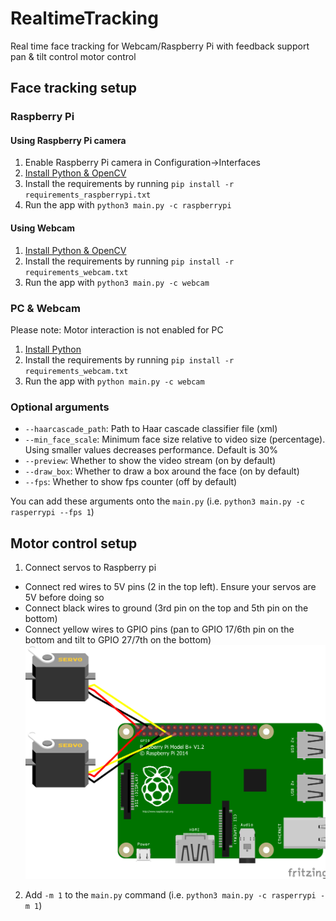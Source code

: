 # RealtimeTracking

Real time face tracking for Webcam/Raspberry Pi with feedback support pan & tilt control motor control

## Face tracking setup

### Raspberry Pi

#### Using Raspberry Pi camera
1. Enable Raspberry Pi camera in Configuration->Interfaces
2. [Install Python & OpenCV](https://www.pyimagesearch.com/2019/09/16/install-opencv-4-on-raspberry-pi-4-and-raspbian-buster/) 
3. Install the requirements by running `pip install -r requirements_raspberrypi.txt`
4. Run the app with `python3 main.py -c raspberrypi`

#### Using Webcam
1. [Install Python & OpenCV](https://www.pyimagesearch.com/2019/09/16/install-opencv-4-on-raspberry-pi-4-and-raspbian-buster/) 
3. Install the requirements by running `pip install -r requirements_webcam.txt`
4. Run the app with `python3 main.py -c webcam`

### PC & Webcam
Please note: Motor interaction is not enabled for PC
1. [Install Python](https://www.python.org/downloads/)
2. Install the requirements by running `pip install -r requirements_webcam.txt`
3. Run the app with `python main.py -c webcam`

### Optional arguments
- `--haarcascade_path`: Path to Haar cascade classifier file (xml)
- `--min_face_scale`: Minimum face size relative to video size (percentage). Using smaller values decreases performance. Default is 30%
- `--preview`: Whether to show the video stream (on by default)
- `--draw_box`: Whether to draw a box around the face (on by default)
- `--fps`: Whether to show fps counter (off by default)

You can add these arguments onto the `main.py` (i.e. `python3 main.py -c rasperrypi --fps 1`)

## Motor control setup
1. Connect servos to Raspberry pi
- Connect red wires to 5V pins (2 in the top left). Ensure your servos are 5V before doing so
- Connect black wires to ground (3rd pin on the top and 5th pin on the bottom)
- Connect yellow wires to GPIO pins (pan to GPIO 17/6th pin on the bottom and tilt to GPIO 27/7th on the bottom)
![Wiring](wiring.png "Wiring")
2. Add `-m 1` to the `main.py` command (i.e. `python3 main.py -c rasperrypi -m 1`)
